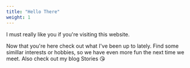 ```yaml
---
title: "Hello There"
weight: 1
---
```


I must really like you if you're visiting this website.

Now that you're here check out what I've been up to lately. Find some simillar interests 
or hobbies, so we have even more fun the next time we meet. Also check out my blog Stories 😘